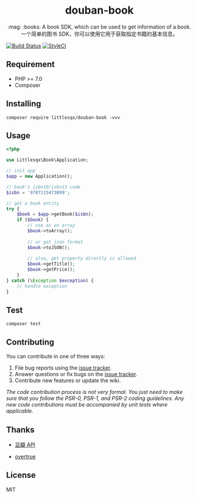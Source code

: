 <h1 align="center"> douban-book </h1>

<p align="center"> :mag: :books: A book SDK, which can be used to get information of a book. <br>一个简单的图书 SDK，你可以使用它用于获取指定书籍的基本信息。</p>

[![Build Status](https://travis-ci.org/Littlesqx/douban-book.svg?branch=master)](https://travis-ci.org/Littlesqx/douban-book)
[![StyleCI](https://github.styleci.io/repos/150088434/shield?branch=master)](https://github.styleci.io/repos/150088434)

## Requirement

- PHP >= 7.0
- Composer

## Installing

```shell
composer require littlesqx/douban-book -vvv
```

## Usage

```php
<?php

use Littlesqx\Book\Application;

// init app
$app = new Application();

// book's isbn10/isbn13 code
$isbn = '9787115473899';

// get a book entity
try {
    $book = $app->getBook($isbn);
    if ($book) {
        // use as an array
        $book->toArray();
        
        // or get json format
        $book->toJSON();
        
        // also, get property directly is allowed
        $book->getTitle();
        $book->getPrice();
    }
} catch (\Exception $exception) {
    // handle exception
}

```

## Test

```shell
composer test
```

## Contributing

You can contribute in one of three ways:

1. File bug reports using the [issue tracker](https://github.com/littlesqx/douban-book/issues).
2. Answer questions or fix bugs on the [issue tracker](https://github.com/littlesqx/douban-book/issues).
3. Contribute new features or update the wiki.

_The code contribution process is not very formal. You just need to make sure that you follow the PSR-0, PSR-1, and PSR-2 coding guidelines. Any new code contributions must be accompanied by unit tests where applicable._

## Thanks

- [豆瓣 API](https://developers.douban.com)

- [overtrue](https://github.com/overtrue)

## License

MIT